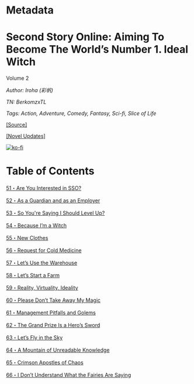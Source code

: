 # Metadata

# Second Story Online: Aiming To Become The World’s Number 1. Ideal Witch
  
Volume 2

_Author:_ _Iroha (彩帆)_

_TN: BerkomzxTL_

_Tags: Action, Adventure, Comedy, Fantasy, Sci-fi, Slice of Life_

[\[Source\]](https://ncode.syosetu.com/n6771dp/)

[\[Novel Updates\]](https://www.novelupdates.com/series/second-story-online-aiming-to-become-the-worlds-number-1-ideal-witch/)


[![ko-fi](https://ko-fi.com/img/githubbutton_sm.svg)](https://ko-fi.com/I2I117SQUE)



# Table of Contents

[51・Are You Interested in SSO?](./chapters/Section0051.md)

[52・As a Guardian and as an Employer](./chapters/Section0052.md)

[53・So You're Saying I Should Level Up?](./chapters/Section0053.md)

[54・Because I’m a Witch](./chapters/Section0054.md)

[55・New Clothes](./chapters/Section0055.md)

[56・Request for Cold Medicine](./chapters/Section0056.md)

[57・Let’s Use the Warehouse](./chapters/Section0057.md)

[58・Let’s Start a Farm](./chapters/Section0058.md)

[59・Reality, Virtuality, Ideality](./chapters/Section0059.md)

[60・Please Don’t Take Away My Magic](./chapters/Section0060.md)

[61・Management Pitfalls and Golems](./chapters/Section0061.md)

[62・The Grand Prize Is a Hero’s Sword](./chapters/Section0062.md)

[63・Let’s Fly in the Sky](./chapters/Section0063.md)

[64・A Mountain of Unreadable Knowledge](./chapters/Section0064.md)

[65・Crimson Apostles of Chaos](./chapters/Section0065.md)

[66・I Don’t Understand What the Fairies Are Saying](./chapters/Section0066.md)
